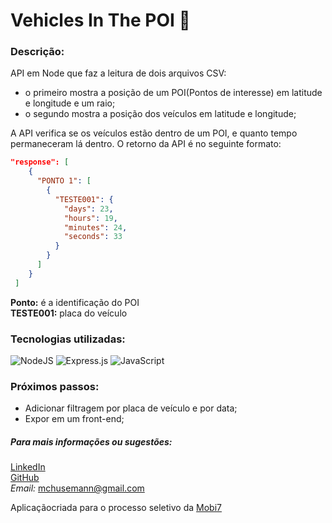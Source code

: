 # Vehicles In The POI :car:

### Descrição:
API em Node que faz a leitura de dois arquivos CSV: 
- o primeiro mostra a posição de um POI(Pontos de interesse) em latitude e longitude e um raio;
- o segundo mostra a posição dos veículos em latitude e longitude;

A API verifica se os veículos estão dentro de um POI, e quanto tempo permaneceram lá dentro.
O retorno da API é no seguinte formato:

```json
"response": [
    {
      "PONTO 1": [
        {
          "TESTE001": {
            "days": 23,
            "hours": 19,
            "minutes": 24,
            "seconds": 33
          }
        }
      ]
    }
 ]
 ```
 **Ponto:** é a identificação do POI <br />
 **TESTE001:** placa do veículo
 
### Tecnologias utilizadas:
![NodeJS](https://img.shields.io/badge/node.js-6DA55F?style=for-the-badge&logo=node.js&logoColor=white)
![Express.js](https://img.shields.io/badge/express.js-%23404d59.svg?style=for-the-badge&logo=express&logoColor=%2361DAFB)
![JavaScript](https://img.shields.io/badge/javascript-%23323330.svg?style=for-the-badge&logo=javascript&logoColor=%23F7DF1E)

### Próximos passos:

- Adicionar filtragem por placa de veículo e por data;
- Expor em um front-end;

##### Para mais informações ou sugestões:

[LinkedIn](https://www.linkedin.com/in/marcus-husemann/)<br />
[GitHub](https://github.com/Marcuscps19)<br />
*Email:* mchusemann@gmail.com

Aplicaçãocriada para o processo seletivo da [Mobi7](https://www.mobi7.com.br/)
